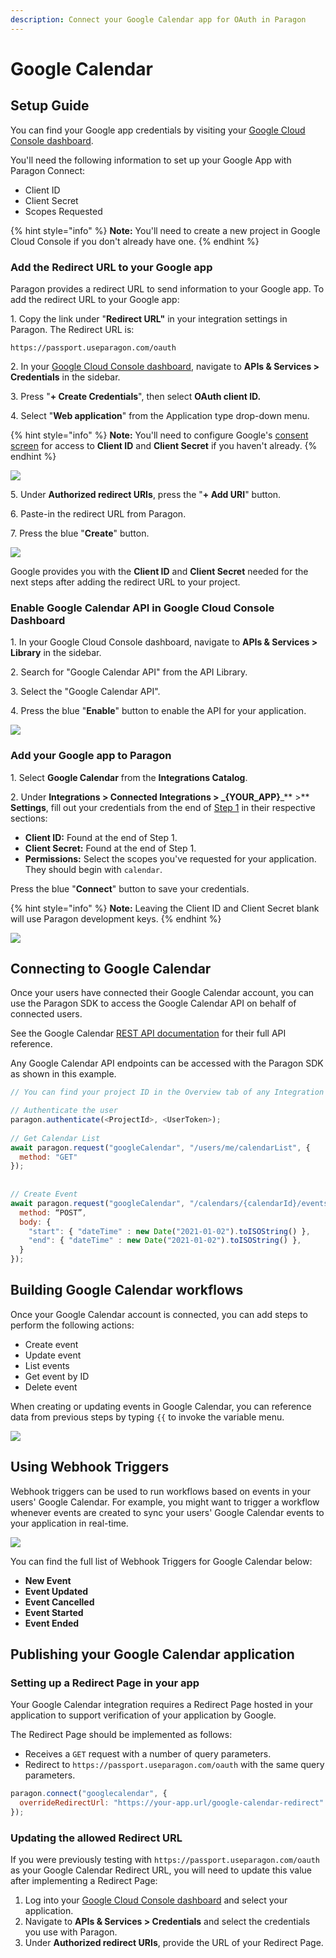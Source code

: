```yaml
---
description: Connect your Google Calendar app for OAuth in Paragon
---
```


# Google Calendar

## Setup Guide

You can find your Google app credentials by visiting your [Google Cloud Console dashboard](https://console.cloud.google.com/projectselector2/home/dashboard?supportedpurview=project).&#x20;

You'll need the following information to set up your Google App with Paragon Connect:

* Client ID
* Client Secret
* Scopes Requested

{% hint style="info" %}
**Note:** You'll need to create a new project in Google Cloud Console if you don't already have one.
{% endhint %}

### Add the Redirect URL to your Google app

Paragon provides a redirect URL to send information to your Google app. To add the redirect URL to your Google app:

1\. Copy the link under "**Redirect URL"** in your integration settings in Paragon. The Redirect URL is:

```
https://passport.useparagon.com/oauth
```

2\. In your [Google Cloud Console dashboard](https://console.cloud.google.com/projectselector2/home/dashboard?supportedpurview=project), navigate to **APIs & Services > Credentials** in the sidebar.

3\. Press "**+ Create Credentials**", then select **OAuth client ID.**

4\. Select "**Web application**" from the Application type drop-down menu.

{% hint style="info" %}
**Note:** You'll need to configure Google's [consent screen](https://console.developers.google.com/apis/credentials) for access to **Client ID** and **Client Secret** if you haven't already.
{% endhint %}

![](<../../.gitbook/assets/Selecting Web Application in Google OAuth.png>)

5\. Under **Authorized redirect URIs**, press the "**+ Add URI**" button.

6\. Paste-in the redirect URL from Paragon.

7\. Press the blue "**Create**" button.

![](<../../.gitbook/assets/Connect - Adding Google redirect URI for OAuth.gif>)

Google provides you with the **Client ID** and **Client Secret** needed for the next steps after adding the redirect URL to your project.

### Enable Google Calendar API in Google Cloud Console Dashboard

1\. In your Google Cloud Console dashboard, navigate to **APIs & Services > Library** in the sidebar.

2\. Search for "Google Calendar API" from the API Library.

3\. Select the "Google Calendar API".

4\. Press the blue "**Enable**" button to enable the API for your application.

![](<../../.gitbook/assets/Enabling Google Calendar API.png>)

### Add your Google app to Paragon

1\. Select **Google Calendar** from the **Integrations Catalog**.

2\. Under **Integrations > Connected Integrations > **_**{YOUR\_APP}**_** >** **Settings**, fill out your credentials from the end of [Step 1](google-calendar.md#add-the-redirect-url-to-your-google-app) in their respective sections:

* **Client ID:** Found at the end of Step 1.
* **Client Secret:** Found at the end of Step 1.
* **Permissions:** Select the scopes you've requested for your application. They should begin with `calendar`.

Press the blue "**Connect**" button to save your credentials.

{% hint style="info" %}
**Note:** Leaving the Client ID and Client Secret blank will use Paragon development keys.
{% endhint %}

![](<../../.gitbook/assets/Connecting a new Google app to Paragon Connect.png>)

## Connecting to Google Calendar

Once your users have connected their Google Calendar account, you can use the Paragon SDK to access the Google Calendar API on behalf of connected users.

See the Google Calendar [REST API documentation](https://developers.google.com/calendar/v3/reference) for their full API reference.

Any Google Calendar API endpoints can be accessed with the Paragon SDK as shown in this example.

```javascript
// You can find your project ID in the Overview tab of any Integration

// Authenticate the user
paragon.authenticate(<ProjectId>, <UserToken>);
            
// Get Calendar List
await paragon.request("googleCalendar", "/users/me/calendarList", { 
  method: "GET"
});
  
  
// Create Event
await paragon.request("googleCalendar", "/calendars/{calendarId}/events", { 
  method: “POST”,
  body: { 
    "start": { "dateTime" : new Date("2021-01-02").toISOString() },
    "end": { "dateTime" : new Date("2021-01-02").toISOString() },
  }
});

```

## **Building Google Calendar workflows**

Once your Google Calendar account is connected, you can add steps to perform the following actions:

* Create event
* Update event
* List events
* Get event by ID
* Delete event

When creating or updating events in Google Calendar, you can reference data from previous steps by typing `{{` to invoke the variable menu.

![](<../../.gitbook/assets/Scheduling Google Calendar invites through Paragon.png>)

## Using Webhook Triggers

Webhook triggers can be used to run workflows based on events in your users' Google Calendar. For example, you might want to trigger a workflow whenever events are created to sync your users' Google Calendar events to your application in real-time.

![](<../../.gitbook/assets/Google Calendar Webhooks in Paragon Connect.png>)

You can find the full list of Webhook Triggers for Google Calendar below:

* **New Event**
* **Event Updated**
* **Event Cancelled**
* **Event Started**
* **Event Ended**

## Publishing your Google Calendar application

### Setting up a Redirect Page in your app <a href="#setting-up-a-redirect-page-in-your-app" id="setting-up-a-redirect-page-in-your-app"></a>

Your Google Calendar integration requires a Redirect Page hosted in your application to support verification of your application by Google.

The Redirect Page should be implemented as follows:

* Receives a `GET` request with a number of query parameters.
* Redirect to `https://passport.useparagon.com/oauth` with the same query parameters.

```javascript
paragon.connect("googlecalendar", {
  overrideRedirectUrl: "https://your-app.url/google-calendar-redirect"
});
```

### Updating the allowed Redirect URL <a href="#updating-the-allowed-redirect-url" id="updating-the-allowed-redirect-url"></a>

If you were previously testing with `https://passport.useparagon.com/oauth` as your Google Calendar Redirect URL, you will need to update this value after implementing a Redirect Page:

1. Log into your [Google Cloud Console dashboard](https://console.cloud.google.com/projectselector2/home/dashboard?supportedpurview=project) and select your application.
2. Navigate to **APIs & Services > Credentials** and select the credentials you use with Paragon.
3. Under **Authorized redirect URIs**, provide the URL of your Redirect Page.
